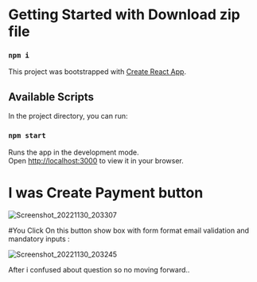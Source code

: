 # Getting Started with Download zip file
### `npm i`

This project was bootstrapped with [Create React App](https://github.com/facebook/create-react-app).

## Available Scripts

In the project directory, you can run:

### `npm start`

Runs the app in the development mode.\
Open [http://localhost:3000](http://localhost:3000) to view it in your browser.

# I was Create Payment button

![Screenshot_20221130_203307](https://user-images.githubusercontent.com/96100321/204834343-f813a23a-062c-4d3f-918d-c80f0f95f38e.png)

#You Click On this button show box with form format 
email validation and mandatory inputs : 

![Screenshot_20221130_203245](https://user-images.githubusercontent.com/96100321/204835030-b0e91aad-4e8a-4088-b2ca-77025ee66185.png)

After i confused about question so no moving forward..


